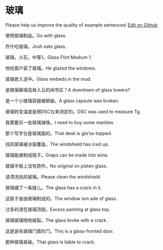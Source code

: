 # 玻璃

Please help us improve the quality of example sentences! [Edit on Github](https://github.com/jiyushe/jiyu-example-sentence-source/blob/main/chinese/boli.md)

<p><span class="chinese">使用玻璃制品。</span><span class="english">Go with glass.</span></p>

<p><span class="chinese">乔什吃玻璃。</span><span class="english">Josh eats glass.</span></p>

<p><span class="chinese">玻璃，火石，中等1。</span><span class="english">Glass Flint Medium 1.</span></p>

<p><span class="chinese">他给窗户装了玻璃。</span><span class="english">He glazed the windows.</span></p>

<p><span class="chinese">玻璃嵌入泥中。</span><span class="english">Glass embeds in the mud.</span></p>

<p><span class="chinese">是玻璃幕墙高耸入云的闹市区？</span><span class="english">A downtown of glass towers?</span></p>

<p><span class="chinese">是一个小玻璃容器被砸破。</span><span class="english">A glass capsule was broken.</span></p>

<p><span class="chinese">玻璃转变温度是用DSC仪来测定的。</span><span class="english">DSC was used to measure Tg.</span></p>

<p><span class="chinese">我需要买一些玻璃弹珠。</span><span class="english">I need to buy some marbles.</span></p>

<p><span class="chinese">那个写字台是玻璃面的。</span><span class="english">That desk is gla'ss-topped.</span></p>

<p><span class="chinese">挡风玻璃被冰层覆盖。</span><span class="english">The windshield has iced up.</span></p>

<p><span class="chinese">玻璃能被制成瓶子。</span><span class="english">Graps can be made into wine.</span></p>

<p><span class="chinese">玻璃平板上没有原件。</span><span class="english">No original on platen glass.</span></p>

<p><span class="chinese">请清洗挡风玻璃。</span><span class="english">Please clean the windshield.</span></p>

<p><span class="chinese">玻璃绷了一条缝儿。</span><span class="english">The glass has a crack in it.</span></p>

<p><span class="chinese">这窗子是由玻璃制成的。</span><span class="english">The window ism ade of glass.</span></p>

<p><span class="chinese">过多的漆在玻璃顶部。</span><span class="english">Excess painting at glass top.</span></p>

<p><span class="chinese">玻璃玻璃啪啦破裂。</span><span class="english">The glass broke with a crack.</span></p>

<p><span class="chinese">这是装有玻璃门面的门。</span><span class="english">This is a glass-fronted door.</span></p>

<p><span class="chinese">那种玻璃易破。</span><span class="english">That glass is liable to crack.</span></p>

